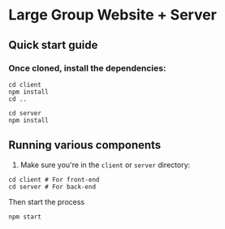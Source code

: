 # Large Group Website + Server

## Quick start guide

### Once cloned, install the dependencies:
```shell
cd client
npm install
cd ..
```
```shell
cd server
npm install
```

## Running various components

1. Make sure you're in the `client` or `server` directory:
```shell
cd client # For front-end
cd server # For back-end
```

Then start the process
```shell
npm start
```
